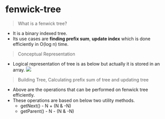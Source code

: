 # fenwick-tree

>What is a fenwick tree?
   - It is a binary indexed tree.
   - Its use cases are **finding prefix sum**, **update index** which is done efficiently in O(log n) time.
   
>Conceptual Representation
   - Logical representation of tree is as below but actually it is stored in an array.
     ![](https://github.com/balaprojects/images/blob/master/Fenwick_Tree.png)
 
>Building Tree, Calculating prefix sum of tree and updating tree
   - Above are the operations that can be performed on fenwick tree efficiently.
   - These operations are based on below two utility methods.
      - getNext()   - N + (N & -N)
      - getParent() - N - (N & -N)

